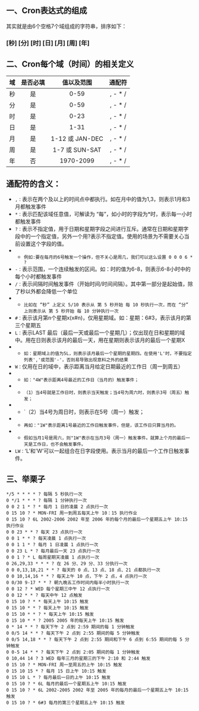 ## 一、Cron表达式的组成
其实就是由6个空格7个域组成的字符串，排序如下：
### [秒] [分] [时] [日] [月] [周] [年]

## 二、Cron每个域（时间）的相关定义
| 域 |是否必填|值以及范围|通配符|
|:--:|:-----:|:-------:|:----:|
| 秒 |是|0-59|, - * /|
| 分 |是|0-59|, - * /|
| 时 |是|0-23|, - * /|
| 日 |是|1-31|, - * /|
| 月 |是|1-12 或 JAN-DEC |, - * /|
| 周 |是|1-7 或 SUN-SAT  |, - * /|
| 年 |否|1970-2099       |, - * /|

## 通配符的含义：
* `,：`表示在两个及以上的时间点中都执行。如在月中的值为1,3，则表示1月和3月都触发事件
* `*：`表示匹配该域任意值，可解读为 “每”，如小时的字段为*时，表示每一小时都触发事件
* `?：`表示不指定值，用于日期和星期字段之间进行互斥。通常在日期和星期字段中的一个指定值，另外一个用?表示不指定值。使用的场景为不需要关心当前设置这个字段的值。
* * `例如:要在每月的6号触发一个操作，但不关心是周几，我们可以这么设置 0 0 0 6 * ?`
* `-：`表示范围，一个连续触发的区间。如：时的值为6-8，则表示6-8小时中的每个小时都触发事件
* `/：`表示间隔时间触发事件（开始时间/时间间隔）。其中第一部分是起始值，除了秒以外都会降低一个单位
*  * `比如在 “秒” 上定义 5/10 表示从 第 5 秒开始 每 10 秒执行一次，而在 “分” 上则表示从 第 5 秒开始 每 10 分钟执行一次`
*  `#：`表示该月第n个星期x(x#n)，仅用星期域。如：星期：6#3，表示该月的第三个星期五
*  `L：`表示LAST 最后（最后一天或最后一个星期几）；仅出现在日和星期的域中。用在日则表示该月的最后一天，用在星期则表示该月的最后一个星期X
*   * `如：星期域上的值为5L，则表示该月最后一个星期的星期四。在使用'L'时，不要指定列表','或范围'-'，否则易导致出现意料之外的结果`
*   `W：`仅用在日的域中，表示距离当月给定日期最近的工作日（周一到周五）
*    * `如："4W"表示距离4号最近的工作日（当月的）触发事件；` 
*    * `（1）当4号就是工作日时，则表示当天触发；当4号为周六时，则表示3号（周五）触发；` 
*    * `（2）当4号为周日时，则表示在5号（周一）触发； 
*    * `再如："1W"表示距离1号最近的工作日触发事件，但是，该工作日只算当月的。`
*    * `假如当月1号是周六，则"1W"表示在当月3号（周一）触发事件。就算上个月的最后一天是工作日，也不会触发事件。`
*    `LW：`‘L’和'W'可以一起组合在日字段使用。表示当月的最后一个工作日触发事件。
   
## 三、举栗子
```
*/5 * * * * ? 每隔 5 秒执行一次
0 */1 * * * ? 每隔 1 分钟执行一次
0 0 2 1 * ? * 每月 1 日的凌晨 2 点执行一次
0 15 10 ? * MON-FRI 周一到周五每天上午 10：15 执行作业
0 15 10 ? 6L 2002-2006 2002 年至 2006 年的每个月的最后一个星期五上午 10:15 执行作业
0 0 23 * * ? 每天 23 点执行一次
0 0 1 * * ? 每天凌晨 1 点执行一次
0 0 1 1 * ? 每月 1 日凌晨 1 点执行一次
0 0 23 L * ? 每月最后一天 23 点执行一次
0 0 1 ? * L 每周星期天凌晨 1 点执行一次
0 26,29,33 * * * ? 在 26 分、29 分、33 分执行一次
0 0 0,13,18,21 * * ? 每天的 0 点、13 点、18 点、21 点都执行一次
0 0 10,14,16 * * ? 每天上午 10 点，下午 2 点，4 点执行一次
0 0/30 9-17 * * ? 朝九晚五工作时间内每半小时执行一次
0 0 12 ? * WED 每个星期三中午 12 点执行一次
0 0 12 * * ? 每天中午 12 点触发
0 15 10 ? * * 每天上午 10:15 触发
0 15 10 * * ? 每天上午 10:15 触发
0 15 10 * * ? * 每天上午 10:15 触发
0 15 10 * * ? 2005 2005 年的每天上午 10:15 触发
0 * 14 * * ? 每天下午 2 点到 2:59 期间的每 1 分钟触发
0 0/5 14 * * ? 每天下午 2 点到 2:55 期间的每 5 分钟触发
0 0/5 14,18 * * ? 每天下午 2 点到 2:55 期间和下午 6 点到 6:55 期间的每 5 分钟触发
0 0-5 14 * * ? 每天下午 2 点到 2:05 期间的每 1 分钟触发
0 10,44 14 ? 3 WED 每年三月的星期三的下午 2:10 和 2:44 触发
0 15 10 ? * MON-FRI 周一至周五的上午 10:15 触发
0 15 10 15 * ? 每月 15 日上午 10:15 触发
0 15 10 L * ? 每月最后一日的上午 10:15 触发
0 15 10 ? * 6L 每月的最后一个星期五上午 10:15 触发
0 15 10 ? * 6L 2002-2005 2002 年至 2005 年的每月的最后一个星期五上午 10:15 触发
0 15 10 ? * 6#3 每月的第三个星期五上午 10:15 触发
```